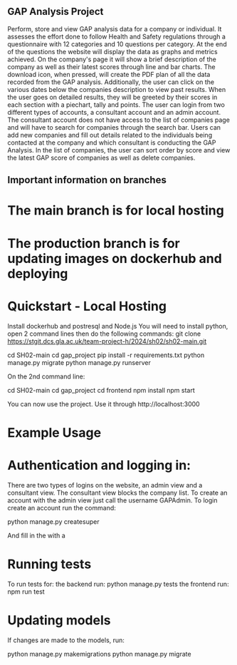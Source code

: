## GAP Analysis Project
Perform, store and view GAP analysis data for a company or individual. It assesses the effort done to follow Health and Safety regulations through a questionnaire with 12 categories and 10 questions per category. At the end of the questions the website will display the data as graphs and metrics achieved. On the company's page it will show a brief description of the company as well as their latest scores through line and bar charts. The download icon, when pressed, will create the PDF plan of all the data recorded from the GAP analysis. Additionally, the user can click on the various dates below the companies description to view past results. When the user goes on detailed results, they will be greeted by their scores in each section with a piechart, tally and points. The user can login from two different types of accounts, a consultant account and an admin account. The consultant account does not have access to the list of companies page and will have to search for companies through the search bar. Users can add new companies and fill out details related to the individuals being contacted at the company and which consultant is conducting the GAP Analysis. In the list of companies, the user can sort order by score and view the latest GAP score of companies as well as delete companies.

## Important information on branches
# The main branch is for local hosting
# The production branch is for updating images on dockerhub and deploying

# Quickstart - Local Hosting

Install dockerhub and postresql and Node.js
You will need to install python, open 2 command lines then do the following commands:
git clone https://stgit.dcs.gla.ac.uk/team-project-h/2024/sh02/sh02-main.git

cd SH02-main
cd gap_project
pip install -r requirements.txt
python manage.py migrate
python manage.py runserver

On the 2nd command line:

cd SH02-main
cd gap_project
cd frontend
npm install
npm start


You can now use the project. Use it through http://localhost:3000

# Example Usage 
# Authentication and logging in:

There are two types of logins on the website, an admin view and a consultant view.
The consultant view blocks the company list. To create an account with the admin view just call the username GAPAdmin.
To login create an account run the command:

python manage.py createsuper

And fill in the with a

# Running tests 

To run tests for:
     the backend run:
          python manage.py tests
     the frontend run:
          npm run test

# Updating models

If changes are made to the models, run:

python manage.py makemigrations
python manage.py migrate

